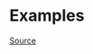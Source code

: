


# Examples


[Source](http://www.rubydoc.info/gems/rubocop/RuboCop/Cop/Style/TrailingUnderscoreVariable)